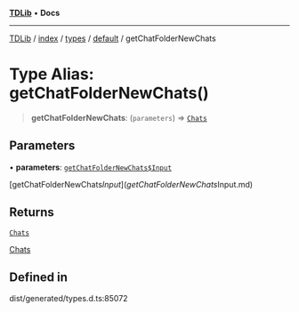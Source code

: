 [**TDLib**](../../../../../../README.md) • **Docs**

***

[TDLib](../../../../../../modules.md) / [index](../../../../../README.md) / [types](../../../README.md) / [default](../README.md) / getChatFolderNewChats

# Type Alias: getChatFolderNewChats()

> **getChatFolderNewChats**: (`parameters`) => [`Chats`](Chats.md)

## Parameters

• **parameters**: [`getChatFolderNewChats$Input`](getChatFolderNewChats$Input.md)

[getChatFolderNewChats$Input](getChatFolderNewChats$Input.md)

## Returns

[`Chats`](Chats.md)

[Chats](Chats.md)

## Defined in

dist/generated/types.d.ts:85072
